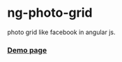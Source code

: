 # ng-photo-grid
photo grid like facebook in angular js.

### [Demo page](http://jerryc-nguyen.github.io/ng-photo-grid/)
